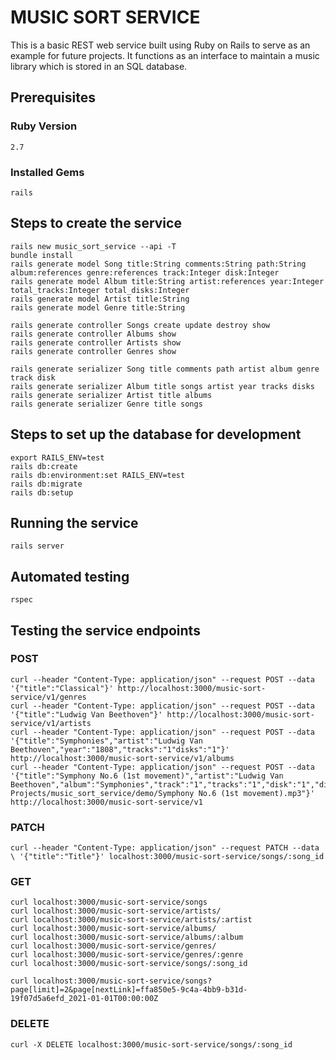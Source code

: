 # MUSIC SORT SERVICE

This is a basic REST web service built using Ruby on Rails to serve as an example for future projects.
It functions as an interface to maintain a music library which is stored in an SQL database.

## Prerequisites
### Ruby Version
```
2.7
```

### Installed Gems
```
rails
```

## Steps to create the service
```
rails new music_sort_service --api -T
bundle install
rails generate model Song title:String comments:String path:String album:references genre:references track:Integer disk:Integer
rails generate model Album title:String artist:references year:Integer total_tracks:Integer total_disks:Integer
rails generate model Artist title:String
rails generate model Genre title:String

rails generate controller Songs create update destroy show
rails generate controller Albums show
rails generate controller Artists show
rails generate controller Genres show

rails generate serializer Song title comments path artist album genre track disk
rails generate serializer Album title songs artist year tracks disks
rails generate serializer Artist title albums
rails generate serializer Genre title songs
```

## Steps to set up the database for development
```
export RAILS_ENV=test
rails db:create
rails db:environment:set RAILS_ENV=test
rails db:migrate
rails db:setup
```

## Running the service
```
rails server
```

## Automated testing
```
rspec
```

## Testing the service endpoints
### POST
```
curl --header "Content-Type: application/json" --request POST --data  '{"title":"Classical"}' http://localhost:3000/music-sort-service/v1/genres
curl --header "Content-Type: application/json" --request POST --data  '{"title":"Ludwig Van Beethoven"}' http://localhost:3000/music-sort-service/v1/artists
curl --header "Content-Type: application/json" --request POST --data  '{"title":"Symphonies","artist":"Ludwig Van Beethoven","year":"1808","tracks":"1"disks":"1"}' http://localhost:3000/music-sort-service/v1/albums
curl --header "Content-Type: application/json" --request POST --data  '{"title":"Symphony No.6 (1st movement)","artist":"Ludwig Van Beethoven","album":"Symphonies","track":"1","tracks":"1","disk":"1","disks":"1","genre":"Classical","comments":"","path":"~/GIT/PROJECTS/My-Projects/music_sort_service/demo/Symphony No.6 (1st movement).mp3"}' http://localhost:3000/music-sort-service/v1
```

### PATCH
```
curl --header "Content-Type: application/json" --request PATCH --data \ '{"title":"Title"}' localhost:3000/music-sort-service/songs/:song_id
```

### GET
```
curl localhost:3000/music-sort-service/songs
curl localhost:3000/music-sort-service/artists/
curl localhost:3000/music-sort-service/artists/:artist
curl localhost:3000/music-sort-service/albums/
curl localhost:3000/music-sort-service/albums/:album
curl localhost:3000/music-sort-service/genres/
curl localhost:3000/music-sort-service/genres/:genre
curl localhost:3000/music-sort-service/songs/:song_id

curl localhost:3000/music-sort-service/songs?page[limit]=2&page[nextLink]=ffa850e5-9c4a-4bb9-b31d-19f07d5a6efd_2021-01-01T00:00:00Z

```

### DELETE
```
curl -X DELETE localhost:3000/music-sort-service/songs/:song_id
```
